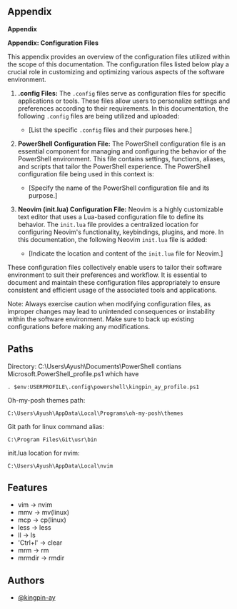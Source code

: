 
## Appendix

**Appendix**

**Appendix: Configuration Files**

This appendix provides an overview of the configuration files utilized within the scope of this documentation. The configuration files listed below play a crucial role in customizing and optimizing various aspects of the software environment.

1. **.config Files:**
   The `.config` files serve as configuration files for specific applications or tools. These files allow users to personalize settings and preferences according to their requirements. In this documentation, the following `.config` files are being utilized and uploaded:

   - [List the specific `.config` files and their purposes here.]

2. **PowerShell Configuration File:**
   The PowerShell configuration file is an essential component for managing and configuring the behavior of the PowerShell environment. This file contains settings, functions, aliases, and scripts that tailor the PowerShell experience. The PowerShell configuration file being used in this context is:

   - [Specify the name of the PowerShell configuration file and its purpose.]

3. **Neovim (init.lua) Configuration File:**
   Neovim is a highly customizable text editor that uses a Lua-based configuration file to define its behavior. The `init.lua` file provides a centralized location for configuring Neovim's functionality, keybindings, plugins, and more. In this documentation, the following Neovim `init.lua` file is added:

   - [Indicate the location and content of the `init.lua` file for Neovim.]

These configuration files collectively enable users to tailor their software environment to suit their preferences and workflow. It is essential to document and maintain these configuration files appropriately to ensure consistent and efficient usage of the associated tools and applications.

Note: Always exercise caution when modifying configuration files, as improper changes may lead to unintended consequences or instability within the software environment. Make sure to back up existing configurations before making any modifications.
## Paths

Directory: C:\Users\Ayush\Documents\PowerShell
contians 
Microsoft.PowerShell_profile.ps1
which have
```
. $env:USERPROFILE\.config\powershell\kingpin_ay_profile.ps1
```


Oh-my-posh themes path:
```
C:\Users\Ayush\AppData\Local\Programs\oh-my-posh\themes
```

Git path for linux command alias:
```
C:\Program Files\Git\usr\bin
```
init.lua location for nvim:
```
C:\Users\Ayush\AppData\Local\nvim
```




## Features

- vim -> nvim
- mmv -> mv(linux)
- mcp -> cp(linux)
- less -> less
- ll -> ls
- 'Ctrl+l' -> clear
- mrm -> rm
- mrmdir -> rmdir


## Authors

- [@kingpin-ay](https://www.github.com/kingpin-ay)



